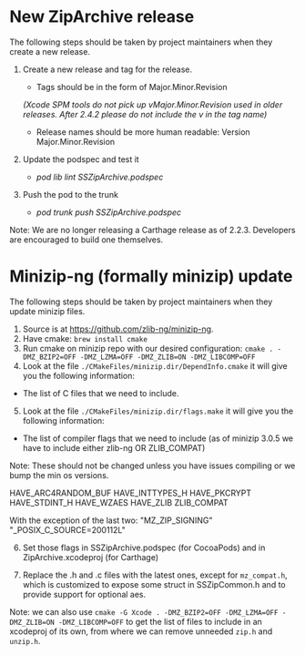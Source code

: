# New ZipArchive release

The following steps should be taken by project maintainers when they create a new release.

1. Create a new release and tag for the release.

    - Tags should be in the form of Major.Minor.Revision 
    
     *(Xcode SPM tools do not pick up vMajor.Minor.Revision used in older releases. After 2.4.2 please do not include the v in the tag name)*

    - Release names should be  more human readable: Version Major.Minor.Revision

2. Update the podspec and test it

    - *pod lib lint SSZipArchive.podspec*

3. Push the pod to the trunk

    - *pod trunk push SSZipArchive.podspec*


Note: We are no longer releasing a Carthage release as of 2.2.3. Developers are encouraged to build one themselves.


# Minizip-ng (formally minizip) update

The following steps should be taken by project maintainers when they update minizip files.

1. Source is at https://github.com/zlib-ng/minizip-ng.
2. Have cmake:
`brew install cmake`
3. Run cmake on minizip repo with our desired configuration:
`cmake . -DMZ_BZIP2=OFF -DMZ_LZMA=OFF -DMZ_ZLIB=ON -DMZ_LIBCOMP=OFF`
4. Look at the file `./CMakeFiles/minizip.dir/DependInfo.cmake` it will give you the following information:
- The list of C files that we need to include.

5. Look at the file `./CMakeFiles/minizip.dir/flags.make` it will give you the following information:

- The list of compiler flags that we need to include (as of minizip 3.0.5 we have to include either zlib-ng OR ZLIB_COMPAT)

Note: These should not be changed unless you have issues compiling or we bump the min os versions. 

HAVE_ARC4RANDOM_BUF HAVE_INTTYPES_H HAVE_PKCRYPT HAVE_STDINT_H HAVE_WZAES HAVE_ZLIB ZLIB_COMPAT

With the exception of the last two: "MZ_ZIP_SIGNING" "_POSIX_C_SOURCE=200112L"


6. Set those flags in SSZipArchive.podspec (for CocoaPods) and in ZipArchive.xcodeproj (for Carthage)

7. Replace the .h and .c files with the latest ones, except for `mz_compat.h`, which is customized to expose some struct in SSZipCommon.h and to provide support for optional aes.

Note: we can also use `cmake -G Xcode . -DMZ_BZIP2=OFF -DMZ_LZMA=OFF -DMZ_ZLIB=ON -DMZ_LIBCOMP=OFF` to get the list of files to include in an xcodeproj of its own, from where we can remove unneeded `zip.h` and `unzip.h`.
